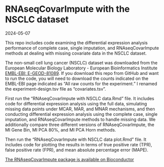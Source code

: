 RNAseqCovarImpute with the NSCLC dataset
================
2024-05-07

This repo includes code examining the differential expression analysis
performance of complete case, single imputation, and RNAseqCovarImpute
methods at dealing with missing covariate data in the NSCLC dataset.

The non-small cell lung cancer (NSCLC) dataset was downloaded from the
European Molecular Biology Laboratory - European Bioinformatics
Institute [EMBL-EBI:
E-GEOD-81089](https://www.ebi.ac.uk/gxa/experiments/E-GEOD-81089/Downloads).
If you download this repo from GitHub and want to run the code, you will
need to download the counts indicated on the EMBL-EBI page indicated as
“All raw counts for the experiment.” I renamed the experiment-design.tsv
file as “covariates.tsv”.

First run the “RNAseqCovarImpute with NSCLC data.Rmd” file. It includes
code for differential expression analysis using the full data,
simulating missing data points under MCAR, MAR, and MNAR mechanisms, and
then conducting differential expression analysis using the complete
case, single imputation, and RNAseqCovarImpute methods to handle missing
data. We additionally compare three different versions of
RNAseqCovarImpute, the MI Gene Bin, MI PCA 80%, and MI PCA Horn methods.

Then run the “RNAseqCovarImpute with NSCLC data plot.Rmd” file. It
includes code for plotting the results in terms of true positive rate
(TPR), false positive rate (FPR), and mean absolute percentage error
(MAPE).

[The RNAseqCovarImpute package is available on
Bioconductor](https://bioconductor.org/packages/release/bioc/html/RNAseqCovarImpute.html)
